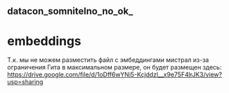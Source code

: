 ## datacon_somnitelno_no_ok_

# embeddings
Т.к. мы не можем разместить файл с эмбеддингами мистрал из-за ограничения Гита в максимальном размере, он будет размещен здесь: https://drive.google.com/file/d/1oDff6wYNi5-Kcjddzl__x9e75F4lrJK3/view?usp=sharing



